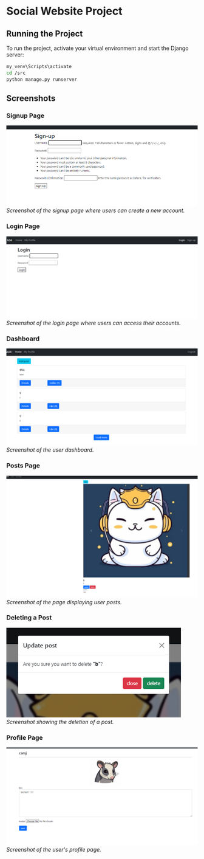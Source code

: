 # Social Website Project

## Running the Project

To run the project, activate your virtual environment and start the Django server:

```bash
my_venv\Scripts\activate
cd /src
python manage.py runserver
```

## Screenshots

### Signup Page
![Signup Page](./New%20folder/signup.png)
*Screenshot of the signup page where users can create a new account.*

### Login Page
![Login Page](./New%20folder/login.png)
*Screenshot of the login page where users can access their accounts.*

### Dashboard
![Dashboard](./New%20folder/dashboard.png)
*Screenshot of the user dashboard.*

### Posts Page
![Posts Page](./New%20folder/posts.png)
*Screenshot of the page displaying user posts.*

### Deleting a Post
![Deleting a Post](./New%20folder/deleting.png)
*Screenshot showing the deletion of a post.*

### Profile Page
![Profile Page](./New%20folder/profile.png)
*Screenshot of the user's profile page.*
